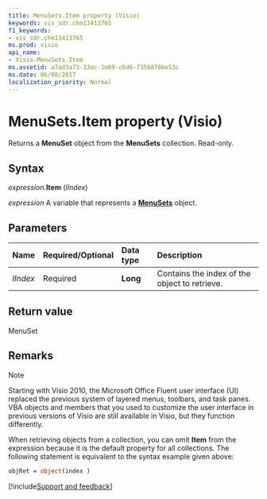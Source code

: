 ```yaml
---
title: MenuSets.Item property (Visio)
keywords: vis_sdr.chm13413765
f1_keywords:
- vis_sdr.chm13413765
ms.prod: visio
api_name:
- Visio.MenuSets.Item
ms.assetid: a7ad3a73-33ec-1e69-c6d6-7356876be53c
ms.date: 06/08/2017
localization_priority: Normal
---
```



# MenuSets.Item property (Visio)

Returns a  **MenuSet** object from the **MenuSets** collection. Read-only.


## Syntax

_expression_.**Item** (_lIndex_)

_expression_ A variable that represents a **[MenuSets](Visio.MenuSets.md)** object.


## Parameters



|Name|Required/Optional|Data type|Description|
|:-----|:-----|:-----|:-----|
| _lIndex_|Required| **Long**|Contains the index of the object to retrieve.|

## Return value

MenuSet


## Remarks


> [!NOTE] 
> Starting with Visio 2010, the Microsoft Office Fluent user interface (UI) replaced the previous system of layered menus, toolbars, and task panes. VBA objects and members that you used to customize the user interface in previous versions of Visio are still available in Visio, but they function differently.

When retrieving objects from a collection, you can omit  **Item** from the expression because it is the default property for all collections. The following statement is equivalent to the syntax example given above:


```vb
objRet = object(index )
```

[!include[Support and feedback](~/includes/feedback-boilerplate.md)]